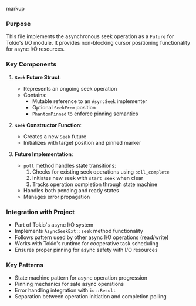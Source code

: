 markup
### Purpose
This file implements the asynchronous seek operation as a `Future` for Tokio's I/O module. It provides non-blocking cursor positioning functionality for async I/O resources.

### Key Components
1. **`Seek` Future Struct**:
   - Represents an ongoing seek operation
   - Contains:
     - Mutable reference to an `AsyncSeek` implementer
     - Optional `SeekFrom` position
     - `PhantomPinned` to enforce pinning semantics

2. **`seek` Constructor Function**:
   - Creates a new `Seek` future
   - Initializes with target position and pinned marker

3. **Future Implementation**:
   - `poll` method handles state transitions:
     1. Checks for existing seek operations using `poll_complete`
     2. Initiates new seek with `start_seek` when clear
     3. Tracks operation completion through state machine
   - Handles both pending and ready states
   - Manages error propagation

### Integration with Project
- Part of Tokio's async I/O system
- Implements `AsyncSeekExt::seek` method functionality
- Follows pattern used by other async I/O operations (read/write)
- Works with Tokio's runtime for cooperative task scheduling
- Ensures proper pinning for async safety with I/O resources

### Key Patterns
- State machine pattern for async operation progression
- Pinning mechanics for safe async operations
- Error handling integration with `io::Result`
- Separation between operation initiation and completion polling
